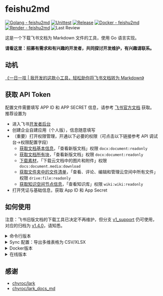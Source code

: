 # feishu2md

[![Golang - feishu2md](https://img.shields.io/github/go-mod/go-version/wsine/feishu2md?color=%2376e1fe&logo=go)](https://go.dev/)
[![Unittest](https://github.com/Wsine/feishu2md/actions/workflows/unittest.yaml/badge.svg)](https://github.com/Wsine/feishu2md/actions/workflows/unittest.yaml)
[![Release](https://img.shields.io/github/v/release/wsine/feishu2md?color=orange&logo=github)](https://github.com/Wsine/feishu2md/releases)
[![Docker - feishu2md](https://img.shields.io/badge/Docker-feishu2md-2496ed?logo=docker&logoColor=white)](https://hub.docker.com/r/wwwsine/feishu2md)
[![Render - feishu2md](https://img.shields.io/badge/Render-feishu2md-4cfac9?logo=render&logoColor=white)](https://feishu2md.onrender.com)
![Last Review](https://img.shields.io/badge/dynamic/json?url=https%3A%2F%2Fbadge-last-review.wsine.workers.dev%2FWsine%2Ffeishu2md&query=%24.reviewed_at&label=last%20review)

这是一个下载飞书文档为 Markdown 文件的工具，使用 Go 语言实现。

**请看这里：招募有需求和有兴趣的开发者，共同探讨开发维护，有兴趣请联系。**

## 动机

[《一日一技 | 我开发的这款小工具，轻松助你将飞书文档转为 Markdown》](https://sspai.com/post/73386)

## 获取 API Token

配置文件需要填写 APP ID 和 APP SECRET 信息，请参考 [飞书官方文档](https://open.feishu.cn/document/ukTMukTMukTM/ukDNz4SO0MjL5QzM/get-) 获取。推荐设置为

- 进入飞书[开发者后台](https://open.feishu.cn/app)
- 创建企业自建应用（个人版），信息随意填写
- （重要）打开权限管理，开通以下必要的权限（可点击以下链接参考 API 调试台->权限配置字段）
  - [获取文档基本信息](https://open.feishu.cn/document/server-docs/docs/docs/docx-v1/document/get)，「查看新版文档」权限 `docx:document:readonly`
  - [获取文档所有块](https://open.feishu.cn/document/server-docs/docs/docs/docx-v1/document/list)，「查看新版文档」权限 `docx:document:readonly`
  - [下载素材](https://open.feishu.cn/document/server-docs/docs/drive-v1/media/download)，「下载云文档中的图片和附件」权限 `docs:document.media:download`
  - [获取文件夹中的文件清单](https://open.feishu.cn/document/server-docs/docs/drive-v1/folder/list)，「查看、评论、编辑和管理云空间中所有文件」权限 `drive:file:readonly`
  - [获取知识空间节点信息](https://open.feishu.cn/document/server-docs/docs/wiki-v2/space-node/get_node)，「查看知识库」权限 `wiki:wiki:readonly`
- 打开凭证与基础信息，获取 App ID 和 App Secret

## 如何使用

注意：飞书旧版文档的下载工具已决定不再维护，但分支 [v1_support](https://github.com/Wsine/feishu2md/tree/v1_support) 仍可使用，对应的归档为 [v1.4.0](https://github.com/Wsine/feishu2md/releases/tag/v1.4.0)，请知悉。

<details>
  <summary>命令行版本</summary>

  借助 Go 语言跨平台的特性，已编译好了主要平台的可执行文件，可以在 [Release](https://github.com/Wsine/feishu2md/releases) 中下载，并将相应平台的 feishu2md 可执行文件放置在 PATH 路径中即可。

   **查阅帮助文档**

   ```bash
   $ feishu2md -h
   NAME:
     feishu2md - Download feishu/larksuite document to markdown file

   USAGE:
     feishu2md [global options] command [command options] [arguments...]

   VERSION:
     v2-0e25fa5

   COMMANDS:
     config        Read config file or set field(s) if provided
     download, dl  Download feishu/larksuite document to markdown file
     help, h       Shows a list of commands or help for one command

   GLOBAL OPTIONS:
     --help, -h     show help (default: false)
     --version, -v  print the version (default: false)

   $ feishu2md config -h
   NAME:
      feishu2md config - Read config file or set field(s) if provided

   USAGE:
      feishu2md config [command options] [arguments...]

   OPTIONS:
      --appId value      Set app id for the OPEN API
      --appSecret value  Set app secret for the OPEN API
      --help, -h         show help (default: false)

   $ feishu2md dl -h
   NAME:
     feishu2md download - Download feishu/larksuite document to markdown file
 
   USAGE:
     feishu2md download [command options] <url>
 
   OPTIONS:
     --output value, -o value  Specify the output directory for the markdown files (default: "./")
     --dump                    Dump json response of the OPEN API (default: false)
     --batch                   Download all documents under a folder (default: false)
     --wiki                    Download all documents within the wiki. (default: false)
     --help, -h                show help (default: false)

   ```

   **生成配置文件**

   通过 `feishu2md config --appId <your_id> --appSecret <your_secret>` 命令即可生成该工具的配置文件。

   通过 `feishu2md config` 命令可以查看配置文件路径以及是否成功配置。

   更多的配置选项请手动打开配置文件更改。

   **下载单个文档为 Markdown**

   通过 `feishu2md dl <your feishu docx url>` 直接下载，文档链接可以通过 **分享 > 开启链接分享 > 互联网上获得链接的人可阅读 > 复制链接** 获得。

   示例：

   ```bash
   $ feishu2md dl "https://domain.feishu.cn/docx/docxtoken"
   ```

  **批量下载某文件夹内的全部文档为 Markdown**

  此功能暂时不支持Docker版本

  通过`feishu2md dl --batch <your feishu folder url>` 直接下载，文件夹链接可以通过 **分享 > 开启链接分享 > 互联网上获得链接的人可阅读 > 复制链接** 获得。

  示例：

  ```bash
  $ feishu2md dl --batch -o output_directory "https://domain.feishu.cn/drive/folder/foldertoken"
  ```

  **批量下载某知识库的全部文档为 Markdown**

  通过`feishu2md dl --wiki <your feishu wiki setting url>` 直接下载，wiki settings链接可以通过 打开知识库设置获得。

  示例：

  ```bash
  $ feishu2md dl --wiki -o output_directory "https://domain.feishu.cn/wiki/settings/123456789101112"
  ```

</details>

<details>
  <summary>Sync 配置：导出多维表格为 CSV/XLSX</summary>

  在 `sync_config.yaml` 的某个条目中新增 `type: csv` 或 `type: xlsx`，并提供带有 `table=tbl...&view=vew...` 的链接（通常是知识库页面中嵌入的多维表格页面 URL）。示例：

  运行 `feishu2md sync run` 即可在输出目录下生成以“应用名_表名_视图名”命名的导出文件（与网页版默认命名一致）。字段顺序、筛选与排序与视图一致，支持分页导出。

</details>

<details>
  <summary>Docker版本</summary>

  Docker 镜像：https://hub.docker.com/r/wwwsine/feishu2md

   Docker 命令：`docker run -it --rm -p 8080:8080 -e FEISHU_APP_ID=<your id> -e FEISHU_APP_SECRET=<your secret> -e GIN_MODE=release wwwsine/feishu2md`

   Docker Compose:

   ```yml
   # docker-compose.yml
   version: '3'
   services:
     feishu2md:
       image: wwwsine/feishu2md
       environment:
         FEISHU_APP_ID: <your id>
         FEISHU_APP_SECRET: <your secret>
         GIN_MODE: release
       ports:
         - "8080:8080"
   ```

   启动服务 `docker compose up -d`

   然后访问 https://127.0.0.1:8080 粘贴文档链接即可，文档链接可以通过 **分享 > 开启链接分享 > 复制链接** 获得。
</details>

<details>
  <summary>在线版本</summary>

  我使用个人的测试 API Token 部署了一个 Unstable 版本在 Render 平台上，该版本不会保存任何的文档资料和图片在容器中，直接通过 HTTP 从**内存**中返回压缩包文件，但是 Render 平台的 Log 可能会记录一些 HTTP 信息。

  在版本仅供不在意隐私或懒于配置的用户临时使用，也可用于测试对比是否自己的 Token 权限配置有问题。Render 平台使用免费配额，仅有 512M 内存，不保证高可用性，信任链全靠开源代码，请自行斟酌。

  访问 https://feishu2md.onrender.com/ 粘贴文档链接即可，文档链接可以通过 **分享 > 开启链接分享 > 复制链接** 获得。
</details>

## 感谢

- [chyroc/lark](https://github.com/chyroc/lark)
- [chyroc/lark_docs_md](https://github.com/chyroc/lark_docs_md)
